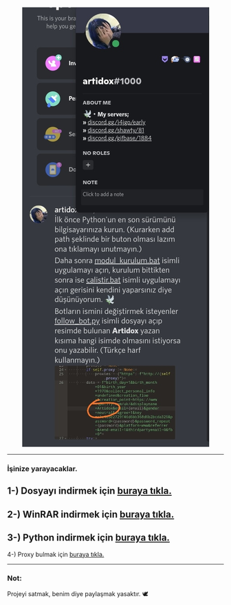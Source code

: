<br/>
<div align="center">

![image](https://raw.githubusercontent.com/Artidox/spotify-takipci-botu/main/IMG_20220920_203917.jpg)

</div>

--------------------------------------

### İşinize yarayacaklar.
1-) Dosyayı indirmek için <a href="https://github.com/Artidox/spotify-takipci-botu/archive/refs/heads/main.zip">buraya tıkla.</a>
--------------------------------------
2-) WinRAR indirmek için <a href="https://www.win-rar.com/start.html?&L=5">buraya tıkla.</a>
--------------------------------------
3-) Python indirmek için <a href="https://www.python.org/downloads/">buraya tıkla.</a>
--------------------------------------
4-) Proxy bulmak için <a href="https://github.com/search?q=proxies.txt&ref=simplesearch">buraya tıkla.</a>

--------------------------------------

### Not:
Projeyi satmak, benim diye paylaşmak yasaktır. 🕊️
